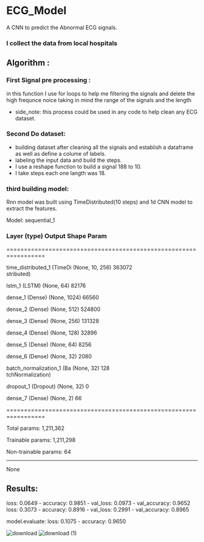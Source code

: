 # ECG_Model
A CNN to predict the Abnormal ECG signals.
### I collect the data from local hospitals 
## Algorithm :
### First Signal pre processing :
in this function I use for loops to help me filtering the signals and delete the high frequnce noice taking in mind the range of the signals and the length 
- side_note: this process could be used in any code to help clean any ECG dataset. 
### Second Do dataset:
- building dataset after cleaning all the signals and establish a dataframe as well as define a colume of labels.
- labeling the input data and build the steps.
- I use a reshape function to build a signal 188 to 10.
- I take steps each one langth was 18.
### third building model:
Rnn model was built using TimeDistributed(10 steps) and 1d CNN model to extract the features.

Model: sequential_1
### Layer (type)                Output Shape              Param   
=================================================================

 time_distributed_1 (TimeDi  (None, 10, 256)          363072    
 stributed)                                                      
                                                                 
 lstm_1 (LSTM)              (None, 64)                82176     
                                                                 
 dense_1 (Dense)           (None, 1024)              66560     
                                                                 
 dense_2 (Dense)           (None, 512)               524800    
                                                                 
 dense_3 (Dense)           (None, 256)               131328    
                                                                 
 dense_4 (Dense)           (None, 128)               32896     
                                                                 
 dense_5 (Dense)           (None, 64)                8256      
                                                                 
 dense_6 (Dense)           (None, 32)                2080      
                                                                 
 batch_normalization_1 (Ba  (None, 32)               128       
 tchNormalization)                                               
                                                                 
 dropout_1 (Dropout)       (None, 32)                0         
                                                                 
 dense_7 (Dense)           (None, 2)                 66        
                                                                 
=================================================================

Total params: 1,211,362

Trainable params: 1,211,298

Non-trainable params: 64
_________________________________________________________________

None

## Results:
loss: 0.0649 - accuracy: 0.9851 - val_loss: 0.0973 - val_accuracy: 0.9652
loss: 0.3073 - accuracy: 0.8916 - val_loss: 0.2991 - val_accuracy: 0.8965

model.evaluate:
 loss: 0.1075 - accuracy: 0.9650

![download](https://user-images.githubusercontent.com/93203143/182677259-e82673be-97fb-4f48-83ee-1783a3cc6266.png)
![download (1)](https://user-images.githubusercontent.com/93203143/182677264-0b077de0-4dea-4b63-b7ce-199ef03690aa.png)
